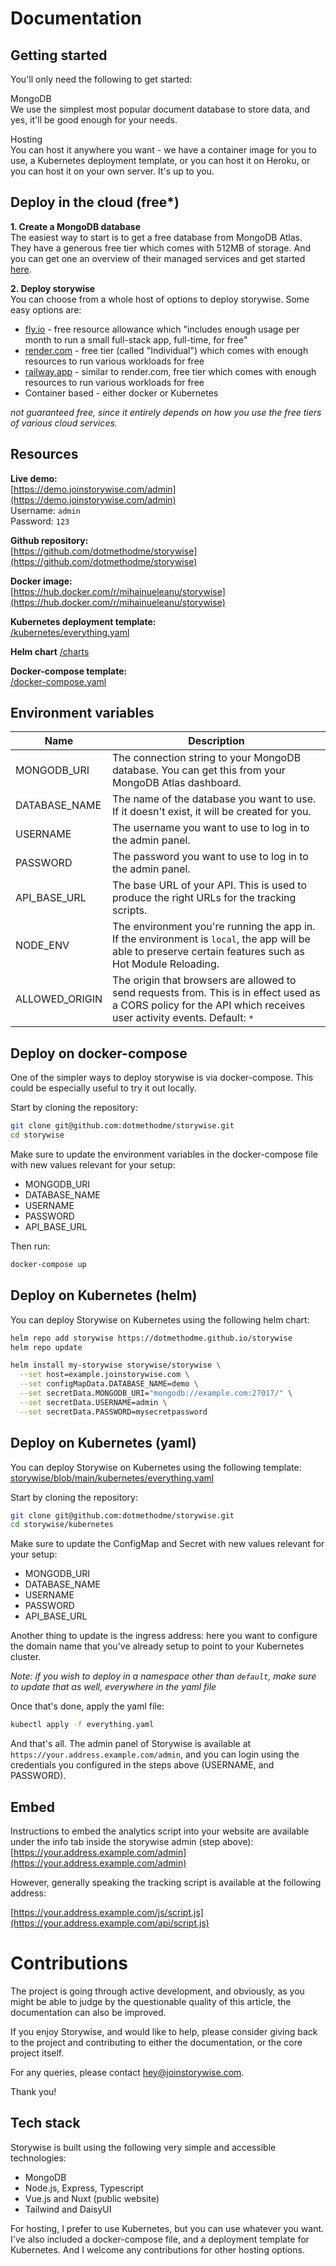 # Documentation

## Getting started

You'll only need the following to get started:

MongoDB  
We use the simplest most popular document database to store data, and yes, it'll be good enough for your needs.

Hosting  
You can host it anywhere you want - we have a container image for you to use, a Kubernetes deployment template, or you can host it on Heroku, or you can host it on your own server. It's up to you.

## Deploy in the cloud (free*)

**1. Create a MongoDB database**  
The easiest way to start is to get a free database from MongoDB Atlas. They have a generous free tier which comes with 512MB of storage. And you can get one an overview of their managed services and get started [here](https://www.mongodb.com/pricing).

**2. Deploy storywise**  
You can choose from a whole host of options to deploy storywise. Some easy options are:
- [fly.io](https://fly.io/) - free resource allowance which "includes enough usage per month to run a small full-stack app, full-time, for free"
- [render.com](https://render.com/) - free tier (called "Individual") which comes with enough resources to run various workloads for free
- [railway.app](https://railway.app/) - similar to render.com, free tier which comes with enough resources to run various workloads for free
- Container based - either docker or Kubernetes

*not guaranteed free, since it entirely depends on how you use the free tiers of various cloud services.*

## Resources

**Live demo:**  
[https://demo.joinstorywise.com/admin](https://demo.joinstorywise.com/admin)  
Username: `admin`  
Password: `123`

**Github repository:**  
[https://github.com/dotmethodme/storywise](https://github.com/dotmethodme/storywise)

**Docker image:**  
[https://hub.docker.com/r/mihainueleanu/storywise](https://hub.docker.com/r/mihainueleanu/storywise)

**Kubernetes deployment template:**  
[/kubernetes/everything.yaml](https://github.com/dotmethodme/storywise/blob/main/kubernetes/everything.yaml)

**Helm chart**
[/charts](https://github.com/dotmethodme/storywise/blob/main/charts)

**Docker-compose template:**  
[/docker-compose.yaml](https://github.com/dotmethodme/storywise/blob/main/docker-compose.yaml)

## Environment variables

| Name           | Description                                                                                                                                                       |
| -------------- | ----------------------------------------------------------------------------------------------------------------------------------------------------------------- |
| MONGODB_URI    | The connection string to your MongoDB database. You can get this from your MongoDB Atlas dashboard.                                                               |
| DATABASE_NAME  | The name of the database you want to use. If it doesn't exist, it will be created for you.                                                                        |
| USERNAME       | The username you want to use to log in to the admin panel.                                                                                                        |
| PASSWORD       | The password you want to use to log in to the admin panel.                                                                                                        |
| API_BASE_URL   | The base URL of your API. This is used to produce the right URLs for the tracking scripts.                                                                        |
| NODE_ENV       | The environment you're running the app in. If the environment is `local`, the app will be able to preserve certain features such as Hot Module Reloading.         |
| ALLOWED_ORIGIN | The origin that browsers are allowed to send requests from. This is in effect used as a CORS policy for the API which receives user activity events. Default: `*` |

## Deploy on docker-compose

One of the simpler ways to deploy storywise is via docker-compose. This could be especially useful to try it out locally.

Start by cloning the repository:

```sh
git clone git@github.com:dotmethodme/storywise.git
cd storywise
```


Make sure to update the environment variables in the docker-compose file with new values relevant for your setup:

- MONGODB_URI
- DATABASE_NAME
- USERNAME
- PASSWORD
- API_BASE_URL

Then run:

```sh
docker-compose up
```

## Deploy on Kubernetes (helm)

You can deploy Storywise on Kubernetes using the following helm chart:

```sh
helm repo add storywise https://dotmethodme.github.io/storywise
helm repo update

helm install my-storywise storywise/storywise \
  --set host=example.joinstorywise.com \
  --set configMapData.DATABASE_NAME=demo \
  --set secretData.MONGODB_URI="mongodb://example.com:27017/" \
  --set secretData.USERNAME=admin \
  --set secretData.PASSWORD=mysecretpassword
```

## Deploy on Kubernetes (yaml)

You can deploy Storywise on Kubernetes using the following template:
[storywise/blob/main/kubernetes/everything.yaml](https://github.com/dotmethodme/storywise/blob/main/kubernetes/everything.yaml)

Start by cloning the repository:

```sh
git clone git@github.com:dotmethodme/storywise.git
cd storywise/kubernetes
```


Make sure to update the ConfigMap and Secret with new values relevant for your setup:

- MONGODB_URI
- DATABASE_NAME
- USERNAME
- PASSWORD
- API_BASE_URL

Another thing to update is the ingress address: here you want to configure the domain name that you've already setup to point to your Kubernetes cluster.

*Note: if you wish to deploy in a namespace other than `default`, make sure to update that as well, everywhere in the yaml file*

Once that's done, apply the yaml file:

```sh
kubectl apply -f everything.yaml
```


And that's all. The admin panel of Storywise is available at `https://your.address.example.com/admin`, and you can login using the credentials you configured in the steps above (USERNAME, and PASSWORD).

## Embed

Instructions to embed the analytics script into your website are available under the info tab inside the storywise admin (step above):
[https://your.address.example.com/admin](https://your.address.example.com/admin)

However, generally speaking the tracking script is available at the following address:

[https://your.address.example.com/js/script.js](https://your.address.example.com/api/script.js)

<div class="my-10"></div>

# Contributions
The project is going through active development, and obviously, as you might be able to judge by the questionable quality of this article, the documentation can also be improved.

If you enjoy Storywise, and would like to help, please consider giving back to the project and contributing to either the documentation, or the core project itself.

For any queries, please contact [hey@joinstorywise.com](mailto:hey@joinstorywise.com).

Thank you!



## Tech stack

Storywise is built using the following very simple and accessible technologies:
- MongoDB
- Node.js, Express, Typescript
- Vue.js and Nuxt (public website)
- Tailwind and DaisyUI

For hosting, I prefer to use Kubernetes, but you can use whatever you want. I've also included a docker-compose file, and a deployment template for Kubernetes. And I welcome any contributions for other hosting options.


